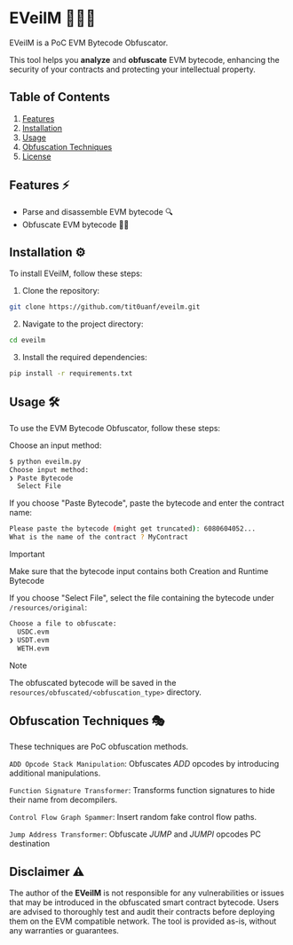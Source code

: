 EVeilM 🦹‍♂️🔗
=======================


EVeilM is a PoC EVM Bytecode Obfuscator.

This tool helps you **analyze** and **obfuscate** EVM bytecode, enhancing the security of your contracts and protecting your intellectual property.

Table of Contents
-----------------

1. [Features](#features)
2. [Installation](#installation)
3. [Usage](#usage)
4. [Obfuscation Techniques](#obfuscation-techniques)
5. [License](#license)

Features ⚡
----------

- Parse and disassemble EVM bytecode 🔍
- Obfuscate EVM bytecode 🦹‍♂️

Installation ⚙️
-------------

To install EVeilM, follow these steps:

1. Clone the repository:
```bash
git clone https://github.com/tit0uanf/eveilm.git
```
2. Navigate to the project directory:
```bash
cd eveilm
```
3. Install the required dependencies:
```bash
pip install -r requirements.txt
```

Usage 🛠️
-------

To use the EVM Bytecode Obfuscator, follow these steps:

Choose an input method:
```bash
$ python eveilm.py
Choose input method:
❯ Paste Bytecode
  Select File
```

If you choose "Paste Bytecode", paste the bytecode and enter the contract name:
```bash
Please paste the bytecode (might get truncated): 6080604052...
What is the name of the contract ? MyContract
```
> [!IMPORTANT]
> Make sure that the bytecode input contains both Creation and Runtime Bytecode

If you choose "Select File", select the file containing the bytecode under `/resources/original`:
```bash
Choose a file to obfuscate:
  USDC.evm
❯ USDT.evm
  WETH.evm
```

> [!NOTE]
> The obfuscated bytecode will be saved in the `resources/obfuscated/<obfuscation_type>` directory.

Obfuscation Techniques 🎭
-----------------------

These techniques are PoC obfuscation methods.


`ADD Opcode Stack Manipulation`: Obfuscates *ADD* opcodes by introducing additional manipulations.

`Function Signature Transformer`: Transforms function signatures to hide their name from decompilers.

`Control Flow Graph Spammer`: Insert random fake control flow paths.

`Jump Address Transformer`:  Obfuscate *JUMP* and *JUMPI* opcodes PC destination



Disclaimer ⚠️
-------
The author of the **EVeilM** is not responsible for any vulnerabilities or issues that may be introduced in the obfuscated smart contract bytecode. Users are advised to thoroughly test and audit their contracts before deploying them on the EVM compatible network. The tool is provided as-is, without any warranties or guarantees.
